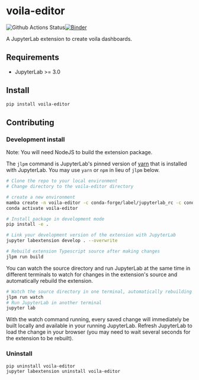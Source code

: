 # voila-editor

![Github Actions Status](https://github.com/hbcarlos/voila-editor/workflows/Build/badge.svg)[![Binder](https://mybinder.org/badge_logo.svg)](https://mybinder.org/v2/gh/hbcarlos/voila-editor/master?urlpath=lab)

A JupyterLab extension to create voila dashboards.

## Requirements

- JupyterLab >= 3.0

## Install

```bash
pip install voila-editor
```

## Contributing

### Development install

Note: You will need NodeJS to build the extension package.

The `jlpm` command is JupyterLab's pinned version of
[yarn](https://yarnpkg.com/) that is installed with JupyterLab. You may use
`yarn` or `npm` in lieu of `jlpm` below.

```bash
# Clone the repo to your local environment
# Change directory to the voila-editor directory

# create a new environment
mamba create -n voila-editor -c conda-forge/label/jupyterlab_rc -c conda-forge/label/jupyterlab_server_rc -c conda-forge/label/jupyterlab_widgets_rc -c conda-forge jupyterlab=3 ipywidgets jupyterlab_widgets nodejs python -y
conda activate voila-editor

# Install package in development mode
pip install -e .

# Link your development version of the extension with JupyterLab
jupyter labextension develop . --overwrite

# Rebuild extension Typescript source after making changes
jlpm run build
```

You can watch the source directory and run JupyterLab at the same time in different terminals to watch for changes in the extension's source and automatically rebuild the extension.

```bash
# Watch the source directory in one terminal, automatically rebuilding when needed
jlpm run watch
# Run JupyterLab in another terminal
jupyter lab
```

With the watch command running, every saved change will immediately be built locally and available in your running JupyterLab. Refresh JupyterLab to load the change in your browser (you may need to wait several seconds for the extension to be rebuilt).

### Uninstall

```bash
pip uninstall voila-editor
jupyter labextension uninstall voila-editor
```
